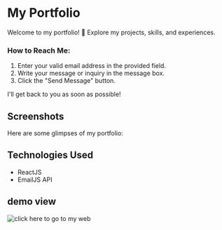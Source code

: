 # My Portfolio

Welcome to my portfolio! 🚀 Explore my projects, skills, and experiences.

### How to Reach Me:

1. Enter your valid email address in the provided field.
2. Write your message or inquiry in the message box.
3. Click the "Send Message" button.

I'll get back to you as soon as possible!

## Screenshots

Here are some glimpses of my portfolio:

## Technologies Used

- ReactJS
- EmailJS API
## demo view 

![click here to go to my web](https://himaheedar.vercel.app/)
